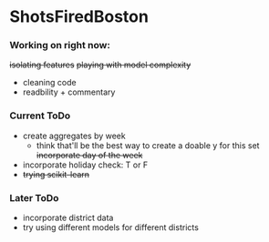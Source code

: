 # ShotsFiredBoston

### Working on right now:
~~isolating features~~
~~playing with model complexity~~
- cleaning code
- readbility + commentary

### Current ToDo
- create aggregates by week
    - think that'll be the best way to create a doable y for this set
~~incorporate day of the week~~
- incorporate holiday check: T or F
- ~~trying scikit-learn~~

### Later ToDo
- incorporate district data
- try using different models for different districts